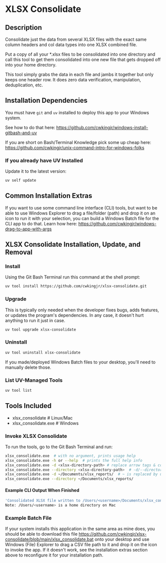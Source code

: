 # XLSX Consolidate

## Description

Consolidate just the data from several XLSX files with the exact same column headers and col data types into one XLSX combined file.

Put a copy of all your \*.xlsx files to be consolidated into one directory and call this tool to get them consolidated into one new file that gets dropped off into your home directory.

This tool simply grabs the data in each file and jambs it together but only keeps one header row. It does zero data verification, manipulation, deduplication, etc.

## Installation Dependencies

You must have `git` and `uv` installed to deploy this app to your Windows system.

See how to do that here: https://github.com/cwkingjr/windows-install-gitbash-and-uv

If you are short on Bash/Terminal Knowledge pick some up cheap here: https://github.com/cwkingjr/unix-command-intro-for-windows-folks

### If you already have UV Installed

Update it to the latest version:

```bash
uv self update
```

## Common Installation Extras

If you want to use some command line interface (CLI) tools, but want to be able to use Windows Explorer to drag a file/folder (path) and drop it on an icon to run it with your selection, you can build a Windows Batch file for the CLI app to do that. Learn how here: https://github.com/cwkingjr/windows-drag-to-app-with-args

## XLSX Consolidate Installation, Update, and Removal

### Install

Using the Git Bash Terminal run this command at the shell prompt:

```bash
uv tool install https://github.com/cwkingjr/xlsx-consolidate.git
```

### Upgrade

This is typically only needed when the developer fixes bugs, adds features, or updates the program's dependencies. In any case, it doesn't hurt anything to run it just in case.

```bash
uv tool upgrade xlsx-consolidate
```

### Uninstall

```bash
uv tool uninstall xlsx-consolidate
```

If you made/deployed Windows Batch files to your desktop, you'll need to manually delete those.

### List UV-Managed Tools

```bash
uv tool list
```

## Tools Included

- xlsx_consolidate # Linux/Mac
- xlsx_consolidate.exe # Windows

### Invoke XLSX Consolidate

To run the tools, go to the Git Bash Terminal and run:

```bash
xlsx_consolidate.exe  # with no argument, prints usage help
xlsx_consolidate.exe -h or --help  # prints the full help info
xlsx_consolidate.exe -d <xlsx-directory-path> # replace arrow tags & contents with the directory path
xlsx_consolidate.exe --directory <xlsx-directory-path>  # -d/--directory do the same thing
xlsx_consolidate.exe -d ~/Documents/xlsx_reports/  # ~ is replaced by user's home directory in bash
xlsx_consolidate.exe --directory ~/Documents/xlsx_reports/
```

#### Example CLI Output When Finished

```bash
'Consolidated XLSX file written to /Users/<username>/Documents/xlsx_consolidated_20250814_004541.xlsx'
Note: /Users/<username> is a home directory on Mac
```

### Example Batch File

If your system installs this application in the same area as mine does, you should be able to download this file https://github.com/cwkingjr/xlsx-consolidate/blob/main/xlsx_consolidate.bat onto your desktop and use Windows (File) Explorer to drag a CSV file path to it and drop it on the icon to invoke the app. If it doesn't work, see the installation extras section above to reconfigure it for your installation path.
